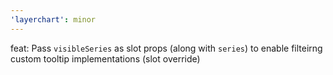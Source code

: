 ```yaml
---
'layerchart': minor
---
```


feat: Pass `visibleSeries` as slot props (along with `series`) to enable filteirng custom tooltip implementations (slot override)
